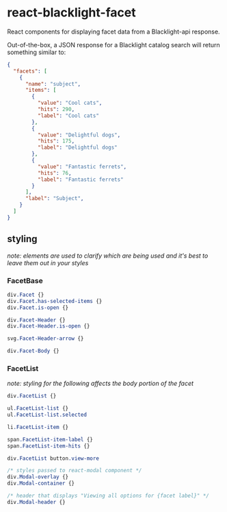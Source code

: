react-blacklight-facet
======================

React components for displaying facet data from a Blacklight-api response.

Out-of-the-box, a JSON response for a Blacklight catalog search will return
something similar to:

```json
{
  "facets": [
    {
      "name": "subject",
      "items": [
        {
          "value": "Cool cats",
          "hits": 290,
          "label": "Cool cats"
        },
        {
          "value": "Delightful dogs",
          "hits": 175,
          "label": "Delightful dogs"
        },
        {
          "value": "Fantastic ferrets",
          "hits": 76,
          "label": "Fantastic ferrets"
        }
      ],
      "label": "Subject",
    }
  ]
}
```

styling
-------

_note: elements are used to clarify which are being used and it's best to
leave them out in your styles_

### FacetBase

```css
div.Facet {}
div.Facet.has-selected-items {}
div.Facet.is-open {}

div.Facet-Header {}
div.Facet-Header.is-open {}

svg.Facet-Header-arrow {}

div.Facet-Body {}
```

### FacetList

_note: styling for the following affects the body portion of the facet_

```css
div.FacetList {}

ul.FacetList-list {}
ul.FacetList-list.selected

li.FacetList-item {}

span.FacetList-item-label {}
span.FacetList-item-hits {}

div.FacetList button.view-more

/* styles passed to react-modal component */
div.Modal-overlay {}
div.Modal-container {}

/* header that displays "Viewing all options for {facet label}" */
div.Modal-header {}
```
